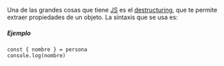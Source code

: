 Una de las grandes cosas que tiene [JS](https://developer.mozilla.org/es/docs/Glossary/JavaScript) es el [destructuring](https://developer.mozilla.org/en-US/docs/Web/JavaScript/Reference/Operators/Destructuring_assignment), que te permite extraer propiedades de un objeto. La sintaxis que se usa es:

##### Ejemplo

````JS
const { nombre } = persona
console.log(nombre)
````
